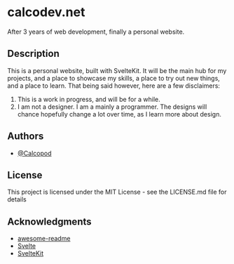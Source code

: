 # calcodev.net

After 3 years of web development, finally a personal website.

## Description

This is a personal website, built with SvelteKit. It will be the main hub for my projects, and a place to showcase my skills, a place to try out new things, and a place to learn. That being said however, here are a few disclaimers:

1. This is a work in progress, and will be for a while.
2. I am not a designer. I am a mainly a programmer. The designs will chance hopefully change a lot over time, as I learn more about design.

## Authors

* [@Calcopod](https://twitter.com/calcopod2)

## License

This project is licensed under the MIT License - see the LICENSE.md file for details

## Acknowledgments

* [awesome-readme](https://github.com/matiassingers/awesome-readme)
* [Svelte](https://svelte.dev/)
* [SvelteKit](https://kit.svelte.dev/)
